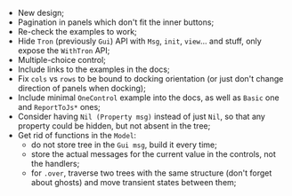 * New design;
* Pagination in panels which don't fit the inner buttons;
* Re-check the examples to work;
* Hide `Tron` (previously `Gui`) API with `Msg`, `init`, `view`... and stuff, only expose the `WithTron` API;
* Multiple-choice control;
* Include links to the examples in the docs;
* Fix `cols` vs `rows` to be bound to docking orientation (or just don't change direction of panels when docking);
* Include minimal `OneControl` example into the docs, as well as `Basic` one and `ReportToJs*` ones;
* Consider having `Nil (Property msg)` instead of just `Nil`, so that any property could be hidden, but not absent in the tree;
* Get rid of functions in the `Model`:
    * do not store tree in the `Gui msg`, build it every time;
    * store the actual messages for the current value in the controls, not the handlers;
    * for `.over`, traverse two trees with the same structure (don't forget about ghosts) and move transient states between them;
